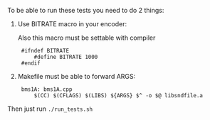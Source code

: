 To be able to run these tests you need to do 2 things:

1. Use BITRATE macro in your encoder:

    Also this macro must be settable with compiler

        #ifndef BITRATE
            #define BITRATE 1000
        #endif

2. Makefile must be able to forward ARGS:

        bms1A: bms1A.cpp
            $(CC) $(CFLAGS) $(LIBS) ${ARGS} $^ -o $@ libsndfile.a

Then just run `./run_tests.sh`

